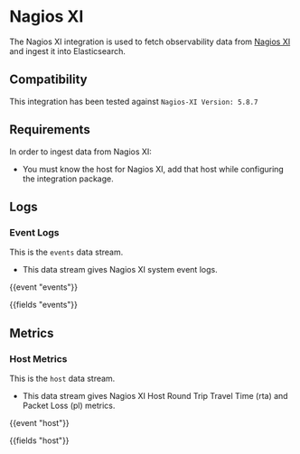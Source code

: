 # Nagios XI

The Nagios XI integration is used to fetch observability data from [Nagios XI](https://www.nagios.org/documentation/) and ingest it into Elasticsearch.

## Compatibility

This integration has been tested against `Nagios-XI Version: 5.8.7`

## Requirements

In order to ingest data from Nagios XI:
- You must know the host for Nagios XI, add that host while configuring the integration package.

## Logs

### Event Logs 

This is the `events` data stream.

- This data stream gives Nagios XI system event logs.

{{event "events"}}

{{fields "events"}}

## Metrics

### Host Metrics

This is the `host` data stream.

- This data stream gives Nagios XI Host Round Trip Travel Time (rta) and Packet Loss (pl) metrics.

{{event "host"}}

{{fields "host"}}
